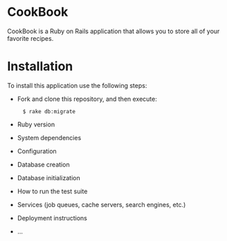 # CookBook

CookBook is a Ruby on Rails application that allows you to store all of your favorite recipes.


# Installation
To install this application use the following steps:
  * Fork and clone this repository, and then execute:
  ```  $ bundle install
       $ rake db:migrate
  ```
* Ruby version

* System dependencies

* Configuration

* Database creation

* Database initialization

* How to run the test suite

* Services (job queues, cache servers, search engines, etc.)

* Deployment instructions

* ...
